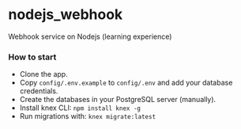 # nodejs_webhook
Webhook service on Nodejs (learning experience)


### How to start

- Clone the app.
- Copy `config/.env.example` to `config/.env` and add your database credentials.
- Create the databases in your PostgreSQL server (manually).
- Install knex CLI: `npm install knex -g`
- Run migrations with: `knex migrate:latest`
